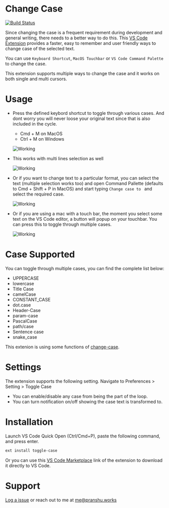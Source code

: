 # Change Case

[![Build Status](https://api.travis-ci.org/pranshuagrawal/vscode-toggle-case.svg?branch=master)](https://travis-ci.org/github/pranshuagrawal/vscode-toggle-case)

Since changing the case is a frequent requirement during development and general writing, there needs to a better way to do this. This [VS Code Extension](https://marketplace.visualstudio.com/items?itemName=PranshuAgrawal.toggle-case) provides a faster, easy to remember and user friendly ways to change case of the selected text. 

You can use `Keyboard Shortcut`, `MacOS Touchbar` or `VS Code Command Palette` to change the case.

This extension supports multiple ways to change the case and it works on both single and multi cursors.

# Usage

- Press the defined keybord shortcut to toggle through various cases. And dont worry you will never loose your original text since that is also included in the cycle.
    - Cmd + M on MacOS
    - Ctrl + M on Windows

  ![Working](https://i.imgur.com/CM1YAug.gif)

- This works with multi lines selection as well

  ![Working](https://i.imgur.com/YK6grm9.gif)

- Or if you want to change text to a particular format, you can select the text (multiple selection works too) and open Command Pallette (defaults to Cmd + Shift + P in MacOS) and start typing `Change case to ` and select the required case.

  ![Working](https://i.imgur.com/1Z5mgle.gif)

- Or if you are using a mac with a touch bar, the moment you select some text on the VS Code editor, a button will popup on your touchbar. You can press this to toggle through multiple cases. 

  ![Working](https://i.imgur.com/Vbcab6P.png)


# Case Supported

You can toggle through multiple cases, you can find the complete list below:
  - UPPERCASE
  - lowercase
  - Title Case
  - camelCase
  - CONSTANT_CASE
  - dot.case
  - Header-Case
  - param-case
  - PascalCase
  - path/case
  - Sentence case
  - snake_case

This extenion is using some functions of [change-case](https://github.com/blakeembrey/change-case).

# Settings

The extension supports the following setting. Navigate to Preferences > Setting > Toggle Case
 - You can enable/disable any case from being the part of the loop.
 - You can turn notification on/off showing the case text is transformed to.

# Installation
Launch VS Code Quick Open (Ctrl/Cmd+P), paste the following command, and press enter.
```sh
ext install toggle-case
```

Or you can use this [VS Code Marketplace](https://marketplace.visualstudio.com/items?itemName=PranshuAgrawal.toggle-case) link of the extension to download it directly to VS Code.

# Support

[Log a issue](https://github.com/pranshuagrawal/vscode-toggle-case/issues) or reach out to me at <me@pranshu.works>